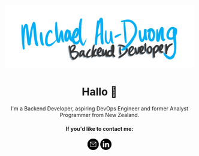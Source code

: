 # [![michael au-duong header](https://github.com/mauduong/mauduong/blob/main/assets/gh-banner.png)](https://mauduong.github.io/)

<h1 align="center">Hallo 👋</h1>

<p align="center">
  I'm a Backend Developer, aspiring DevOps Engineer and former Analyst Programmer from New Zealand.
</p>

<h4 align="center">If you'd like to contact me:</h2>
<p align="center">
  <a href="mailto:contact@michaelauduong.com"><img width="30" height="30" src="https://github.com/mauduong/mauduong/blob/main/assets/envelope-icon.svg"></a>
  <a href="https://www.linkedin.com/in/mauduong/"><img width="30" height="30" src="https://github.com/mauduong/mauduong/blob/main/assets/linkedin-icon.svg"></a>
</p>
